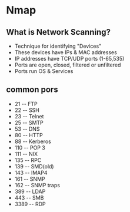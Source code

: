# Nmap

## What is Network Scanning?
- Technique for identifying "Devices"
- These devices have IPs & MAC addresses
- IP addresses have TCP/UDP ports (1-65,535)
- Ports are open, closed, filtered or unfiltered
- Ports run OS & Services


## common pors
- 21 -- FTP
- 22 -- SSH
- 23 -- Telnet
- 25 -- SMTP
- 53 -- DNS
- 80 -- HTTP
- 88 -- Kerberos
- 110 -- POP 3
- 111 -- NIX
- 135 -- RPC
- 139 -- SMD(old)
- 143 -- IMAP4
- 161 -- SNMP
- 162 -- SNMP traps
- 389 -- LDAP
- 443 -- SMB
- 3389 -- RDP
